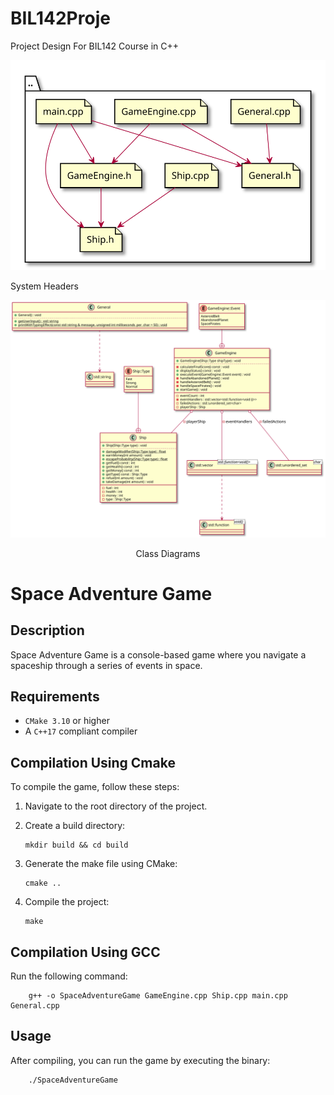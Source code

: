 # BIL142Proje
Project Design For BIL142 Course in C++

![Local image](build/diagrams/system_headers.svg "System Headers")
<figcaption>System Headers</figcaption>


![Local image](build/diagrams/class_diagram.svg "Class Diagram")
<center><figcaption>Class Diagrams</figcaption></center>

# Space Adventure Game

## Description
Space Adventure Game is a console-based game where you navigate a spaceship through a series of events in space.

## Requirements
- `CMake 3.10` or higher
- A `C++17` compliant compiler

## Compilation Using Cmake
To compile the game, follow these steps:

1. Navigate to the root directory of the project.
2. Create a build directory:
    
    ```
    mkdir build && cd build
    ```
3. Generate the make file using CMake:

    ```
    cmake ..
    ```
4. Compile the project:

    ```
    make
    ```

## Compilation Using GCC

Run the following command:

```
    g++ -o SpaceAdventureGame GameEngine.cpp Ship.cpp main.cpp General.cpp
```

## Usage
After compiling, you can run the game by executing the binary:

```
    ./SpaceAdventureGame
```
